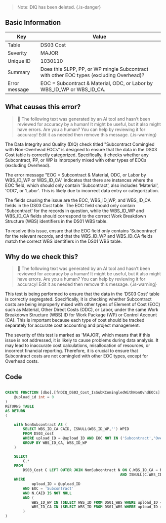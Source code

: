 > Note: DIQ has been deleted.
> {.is-danger}

## Basic Information

| Key           | Value                                                                                   |
| ------------- | --------------------------------------------------------------------------------------- |
| Table         | DS03 Cost                                                                               |
| Severity      | MAJOR                                                                                 |
| Unique ID     | 1030110                                                                                 |
| Summary       | Does this SLPP, PP, or WP mingle Subcontract with other EOC types (excluding Overhead)? |
| Error message | EOC = Subcontract & Material, ODC, or Labor by WBS_ID_WP or WBS_ID_CA.                  |

## What causes this error?

> :robot: The following text was generated by an AI tool and hasn't been reviewed for accuracy by a human! It might be useful, but it also might have errors. Are you a human? You can help by reviewing it for accuracy! Edit it as needed then remove this message.
> {.is-warning}

The Data Integrity and Quality (DIQ) check titled "Subcontract Comingled with Non-Overhead EOCs" is designed to ensure that the data in the DS03 Cost table is correctly categorized. Specifically, it checks whether any Subcontract, PP, or WP is improperly mixed with other types of EOCs (excluding Overhead).

The error message "EOC = Subcontract & Material, ODC, or Labor by WBS_ID_WP or WBS_ID_CA" indicates that there are instances where the EOC field, which should only contain 'Subcontract', also includes 'Material', 'ODC', or 'Labor'. This is likely due to incorrect data entry or categorization.

The fields causing the issue are the EOC, WBS_ID_WP, and WBS_ID_CA fields in the DS03 Cost table. The EOC field should only contain 'Subcontract' for the records in question, while the WBS_ID_WP and WBS_ID_CA fields should correspond to the correct Work Breakdown Structure (WBS) identifiers in the DS01 WBS table.

To resolve this issue, ensure that the EOC field only contains 'Subcontract' for the relevant records, and that the WBS_ID_WP and WBS_ID_CA fields match the correct WBS identifiers in the DS01 WBS table.

## Why do we check this?

> :robot: The following text was generated by an AI tool and hasn't been reviewed for accuracy by a human! It might be useful, but it also might have errors. Are you a human? You can help by reviewing it for accuracy! Edit it as needed then remove this message.
> {.is-warning}

This test is being performed to ensure that the data in the 'DS03 Cost' table is correctly segregated. Specifically, it is checking whether Subcontract costs are being improperly mixed with other types of Element of Cost (EOC) such as Material, Other Direct Costs (ODC), or Labor, under the same Work Breakdown Structure (WBS) ID for Work Package (WP) or Control Account (CA). This is important because each type of cost should be tracked separately for accurate cost accounting and project management.

The severity of this test is marked as 'MAJOR', which means that if this issue is not addressed, it is likely to cause problems during data analysis. It may lead to inaccurate cost calculations, misallocation of resources, or incorrect financial reporting. Therefore, it is crucial to ensure that Subcontract costs are not comingled with other EOC types, except for Overhead costs.

## Code

```sql

CREATE FUNCTION [dbo].[fnDIQ_DS03_Cost_IsSubKComingledWithNonOvhdEOCs] (
	@upload_id int = 0
)
RETURNS TABLE
AS RETURN
(

	with NonSubcontract AS (
		SELECT WBS_ID_CA CAID, ISNULL(WBS_ID_WP,'') WPID
		FROM DS03_cost
		WHERE upload_ID = @upload_ID AND EOC NOT IN ('Subcontract','Overhead')
		GROUP BY WBS_ID_CA, WBS_ID_WP
	)

	SELECT
		C.*
	FROM
		DS03_Cost C LEFT OUTER JOIN NonSubcontract N ON C.WBS_ID_CA = N.CAID
													AND ISNULL(C.WBS_ID_WP,'') = N.WPID
	WHERE
			upload_ID = @upload_ID
		AND EOC = 'Subcontract'
		AND N.CAID IS NOT NULL
		AND (
			WBS_ID_WP IN (SELECT WBS_ID FROM DS01_WBS WHERE upload_ID = @upload_ID AND type IN ('WP','PP')) OR
			WBS_ID_CA IN (SELECT WBS_ID FROM DS01_WBS WHERE upload_ID = @upload_ID AND type = 'SLPP')
		)
)
```
